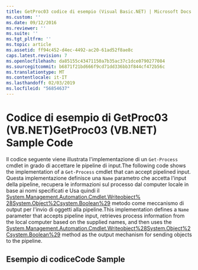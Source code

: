 ```yaml
---
title: GetProc03 codice di esempio (Visual Basic.NET) | Microsoft Docs
ms.custom: ''
ms.date: 09/12/2016
ms.reviewer: ''
ms.suite: ''
ms.tgt_pltfrm: ''
ms.topic: article
ms.assetid: ff94c452-d4ec-4492-ac20-61ad52f8ae8c
caps.latest.revision: 7
ms.openlocfilehash: da85155c43471150a7b35ac37c1dce0790277084
ms.sourcegitcommit: b6871f21bd666f9cd71dd336bb3f844cf472b56c
ms.translationtype: MT
ms.contentlocale: it-IT
ms.lasthandoff: 02/03/2019
ms.locfileid: "56854637"
---
```

# <a name="getproc03-vbnet-sample-code"></a><span data-ttu-id="599bd-102">Codice di esempio di GetProc03 (VB.NET)</span><span class="sxs-lookup"><span data-stu-id="599bd-102">GetProc03 (VB.NET) Sample Code</span></span>

<span data-ttu-id="599bd-103">Il codice seguente viene illustrata l'implementazione di un `Get-Process` cmdlet in grado di accettare le pipeline di input.</span><span class="sxs-lookup"><span data-stu-id="599bd-103">The following code shows the implementation of a `Get-Process` cmdlet that can accept pipelined input.</span></span> <span data-ttu-id="599bd-104">Questa implementazione definisce una `Name` parametro che accetta l'input della pipeline, recupera le informazioni sul processo dal computer locale in base ai nomi specificati e Usa quindi il [System.Management.Automation.Cmdlet.Writeobject% 28System.Object%2Csystem.Boolean%29](/dotnet/api/System.Management.Automation.Cmdlet.WriteObject%28System.Object%2CSystem.Boolean%29) metodo come meccanismo di output per l'invio di oggetti alla pipeline.</span><span class="sxs-lookup"><span data-stu-id="599bd-104">This implementation defines a `Name` parameter that accepts pipeline input, retrieves process information from the local computer based on the supplied names, and then uses the [System.Management.Automation.Cmdlet.Writeobject%28System.Object%2Csystem.Boolean%29](/dotnet/api/System.Management.Automation.Cmdlet.WriteObject%28System.Object%2CSystem.Boolean%29) method as the output mechanism for sending objects to the pipeline.</span></span>

## <a name="code-sample"></a><span data-ttu-id="599bd-105">Esempio di codice</span><span class="sxs-lookup"><span data-stu-id="599bd-105">Code Sample</span></span>

<!-- TODO!!!: review snippet reference  [!CODE [Msh_samplesgetproc03#getproc03vbAll](Msh_samplesgetproc03#getproc03vbAll)]  -->